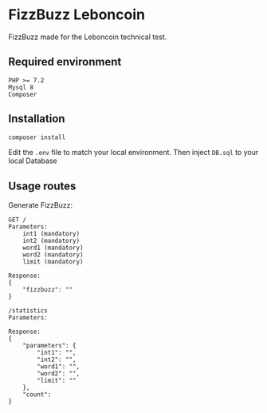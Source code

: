 # FizzBuzz Leboncoin

FizzBuzz made for the Leboncoin technical test.


## Required environment

```
PHP >= 7.2
Mysql 8
Composer
```

## Installation

```bash
composer install
```
Edit the ``.env`` file to match your local environment. 
Then inject ``DB.sql`` to your local Database

## Usage routes


Generate FizzBuzz:
```
GET /
Parameters:
    int1 (mandatory)
    int2 (mandatory)
    word1 (mandatory)
    word2 (mandatory)
    limit (mandatory)
    
Response:
{
    "fizzbuzz": ""
}
```

```http request
/statistics
Parameters:
    
Response:
{
    "parameters": {
        "int1": "",
        "int2": "",
        "word1": "",
        "word2": "",
        "limit": ""
    },
    "count": 
}
```



